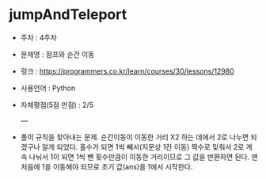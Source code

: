 # jumpAndTeleport
* 주차 : 4주차
* 문제명 : 점프와 순간 이동
* 링크 : https://programmers.co.kr/learn/courses/30/lessons/12980
* 사용언어 : Python
* 자체평점(5점 만점) : 2/5
 
  —

* 풀이
규칙을 찾아내는 문제.  순간이동이 이동한 거리 X2 하는 데에서 2로 나누면 되겠구나 알게 되었다. 홀수가 되면 1씩 빼서(지문상 1칸 이동) 짝수로 맞춰서 2로 계속 나눠서 1이 되면 1씩 뺀 횟수만큼이 이동한 거리이므로 그 값을 반환하면 된다. 맨 처음에 1을 이동해야 되므로 초기 값(ans)을 1에서 시작한다.
